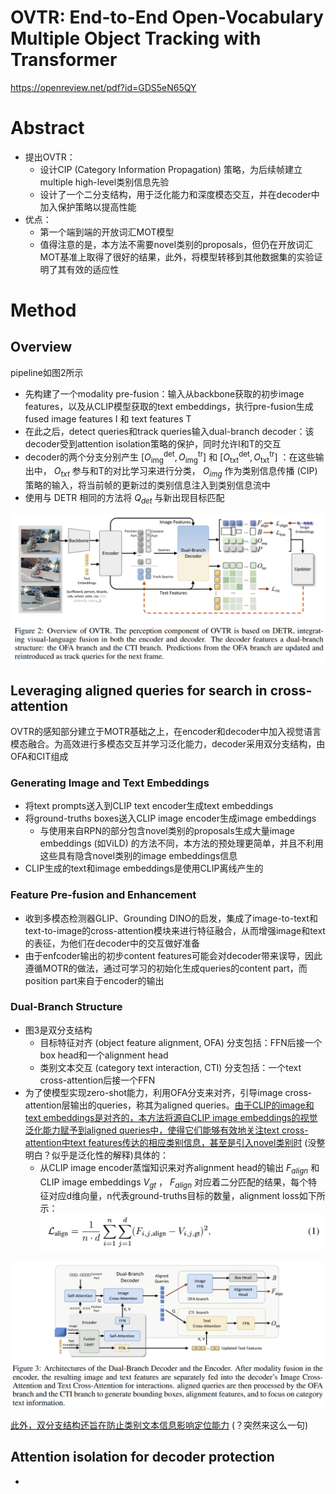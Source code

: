 # OVTR: End-to-End Open-Vocabulary Multiple Object Tracking with Transformer
https://openreview.net/pdf?id=GDS5eN65QY

# Abstract
- 提出OVTR：
  - 设计CIP (Category Information Propagation) 策略，为后续帧建立multiple high-level类别信息先验
  - 设计了一个二分支结构，用于泛化能力和深度模态交互，并在decoder中加入保护策略以提高性能
- 优点：
  - 第一个端到端的开放词汇MOT模型
  - 值得注意的是，本方法不需要novel类别的proposals，但仍在开放词汇MOT基准上取得了很好的结果，此外，将模型转移到其他数据集的实验证明了其有效的适应性

# Method
## Overview
pipeline如图2所示
- 先构建了一个modality pre-fusion：输入从backbone获取的初步image features，以及从CLIP模型获取的text embeddings，执行pre-fusion生成fused image features I 和 text features T
- 在此之后，detect queries和track queries输入dual-branch decoder：该decoder受到attention isolation策略的保护，同时允许I和T的交互
- decoder的两个分支分别产生 $[O_{\mathrm{img}}^{\mathrm{det}},O_{\mathrm{img}}^{\mathrm{tr}}]$ 和 $[O_{\mathrm{txt}}^{\mathrm{det}},O_{\mathrm{txt}}^{\mathrm{tr}}]$ ：在这些输出中， $O_{txt}$ 参与和T的对比学习来进行分类， $O_{img}$ 作为类别信息传播 (CIP) 策略的输入，将当前帧的更新过的类别信息注入到类别信息流中
- 使用与 DETR 相同的方法将 $Q_{det}$ 与新出现目标匹配
<center><img src=../images/image-154.png style="zoom:70%"></center>

## Leveraging aligned queries for search in cross-attention
OVTR的感知部分建立于MOTR基础之上，在encoder和decoder中加入视觉语言模态融合。为高效进行多模态交互并学习泛化能力，decoder采用双分支结构，由OFA和CIT组成

### Generating Image and Text Embeddings
- 将text prompts送入到CLIP text encoder生成text embeddings
- 将ground-truths boxes送入CLIP image encoder生成image embeddings
  - 与使用来自RPN的部分包含novel类别的proposals生成大量image embeddings (如ViLD) 的方法不同，本方法的预处理更简单，并且不利用这些具有隐含novel类别的image embeddings信息
- CLIP生成的text和image embeddings是使用CLIP离线产生的

### Feature Pre-fusion and Enhancement
- 收到多模态检测器GLIP、Grounding DINO的启发，集成了image-to-text和text-to-image的cross-attention模块来进行特征融合，从而增强image和text的表征，为他们在decoder中的交互做好准备
- 由于enfcoder输出的初步content features可能会对decoder带来误导，因此遵循MOTR的做法，通过可学习的初始化生成queries的content part，而position part来自于encoder的输出

### Dual-Branch Structure
- 图3是双分支结构
  - 目标特征对齐 (object feature alignment, OFA) 分支包括：FFN后接一个box head和一个alignment head
  - 类别文本交互 (category text interaction, CTI) 分支包括：一个text cross-attention后接一个FFN
- 为了使模型实现zero-shot能力，利用OFA分支来对齐，引导image cross-attention层输出的queries，称其为aligned queries。<u>由于CLIP的image和text embeddings是对齐的，本方法将源自CLIP image embeddings的视觉泛化能力赋予到aligned queries中，使得它们能够有效地关注text cross-attention中text features传达的相应类别信息，甚至是引入novel类别时</u> (没整明白？似乎是泛化性的解释)具体的：
  - 从CLIP image encoder蒸馏知识来对齐alignment head的输出 $F_{align}$ 和CLIP image embeddings $V_{gt}$ ， $F_{align}$ 对应着二分匹配的结果，每个特征对应d维向量，n代表ground-truths目标的数量，alignment loss如下所示：
    <center><img src=../images/image-156.png style="zoom:70%"></center>

<center><img src=../images/image-155.png style="zoom:70%"></center>

<u>此外，双分支结构还旨在防止类别文本信息影响定位能力</u> (？突然来这么一句)

## Attention isolation for decoder protection
- 